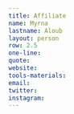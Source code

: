```yaml
---
title: Affiliate
name: Myrna
lastname: Aloub
layout: person
row: 2.5
one-line: 
quote: 
website: 
tools-materials: 
email: 
twitter: 
instagram: 
---
```


